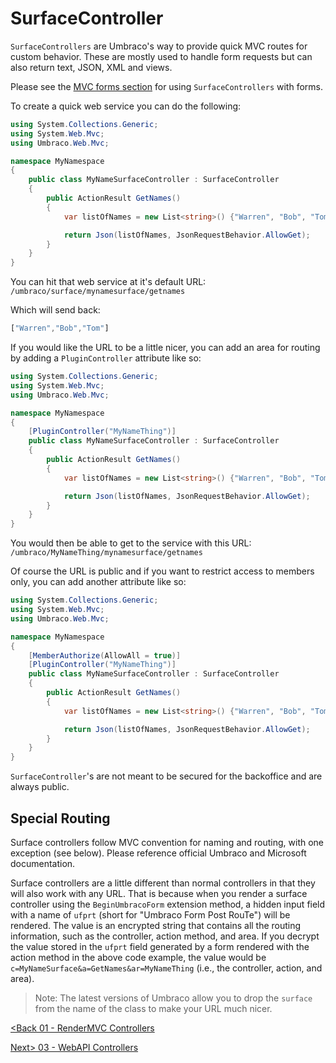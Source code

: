 # SurfaceController

`SurfaceControllers` are Umbraco's way to provide quick MVC routes for custom behavior. These are mostly used to handle form requests but can also return text, JSON, XML and views.

Please see the [MVC forms section](/Chapter%2007%20-%20Forms/01%20-%20Integrating%20Umbraco%20with%20MVC%20Forms.md) for using `SurfaceControllers` with forms.

To create a quick web service you can do the following:

```c#
using System.Collections.Generic;
using System.Web.Mvc;
using Umbraco.Web.Mvc;

namespace MyNamespace
{
    public class MyNameSurfaceController : SurfaceController
    {
        public ActionResult GetNames()
        {
            var listOfNames = new List<string>() {"Warren", "Bob", "Tom"};

            return Json(listOfNames, JsonRequestBehavior.AllowGet);
        }
    }
}

```

You can hit that web service at it's default URL: `/umbraco/surface/mynamesurface/getnames`

Which will send back:
```js
["Warren","Bob","Tom"]
```

If you would like the URL to be a little nicer, you can add an area for routing by adding a `PluginController` attribute like so:

```c#
using System.Collections.Generic;
using System.Web.Mvc;
using Umbraco.Web.Mvc;

namespace MyNamespace
{
    [PluginController("MyNameThing")]
    public class MyNameSurfaceController : SurfaceController
    {
        public ActionResult GetNames()
        {
            var listOfNames = new List<string>() {"Warren", "Bob", "Tom"};

            return Json(listOfNames, JsonRequestBehavior.AllowGet);
        }
    }
}
```

You would then be able to get to the service with this URL: `/umbraco/MyNameThing/mynamesurface/getnames`

Of course the URL is public and if you want to restrict access to members only, you can add another attribute like so:

```c#
using System.Collections.Generic;
using System.Web.Mvc;
using Umbraco.Web.Mvc;

namespace MyNamespace
{
    [MemberAuthorize(AllowAll = true)]
    [PluginController("MyNameThing")]
    public class MyNameSurfaceController : SurfaceController
    {
        public ActionResult GetNames()
        {
            var listOfNames = new List<string>() {"Warren", "Bob", "Tom"};

            return Json(listOfNames, JsonRequestBehavior.AllowGet);
        }
    }
}
```

`SurfaceController`'s are not meant to be secured for the backoffice and are always public.

## Special Routing
Surface controllers follow MVC convention for naming and routing, with one exception (see below). Please reference official Umbraco and Microsoft documentation.

Surface controllers are a little different than normal controllers in that they will also work with any URL. That is because when you render a surface controller using the `BeginUmbracoForm` extension method, a hidden input field with a name of `ufprt` (short for "Umbraco Form Post RouTe") will be rendered. The value is an encrypted string that contains all the routing information, such as the controller, action method, and area. If you decrypt the value stored in the `ufprt` field generated by a form rendered with the action method in the above code example, the value would be `c=MyNameSurface&a=GetNames&ar=MyNameThing` (i.e., the controller, action, and area).

>Note: The latest versions of Umbraco allow you to drop the `surface` from the name of the class to make your URL much nicer.

[<Back 01 - RenderMVC Controllers](01%20-%20RenderMVC%20Controllers.md)

[Next> 03 - WebAPI Controllers](03%20-%20WebAPI%20Controllers.md)
